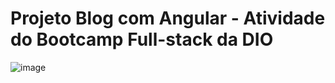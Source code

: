 # Projeto Blog com Angular - Atividade do Bootcamp Full-stack da DIO
![image](https://github.com/GustavoYM01/blog-angular-DIO/assets/69603394/25f076f3-00b0-4560-a28b-0e229304ea3a)
